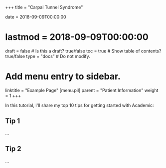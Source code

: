 +++
title = "Carpal Tunnel Syndrome"

date = 2018-09-09T00:00:00
# lastmod = 2018-09-09T00:00:00

draft = false  # Is this a draft? true/false
toc = true  # Show table of contents? true/false
type = "docs"  # Do not modify.

# Add menu entry to sidebar.
linktitle = "Example Page"
[menu.pil]
  parent = "Patient Information"
  weight = 1
+++

In this tutorial, I'll share my top 10 tips for getting started with Academic:

## Tip 1

...

## Tip 2

...
